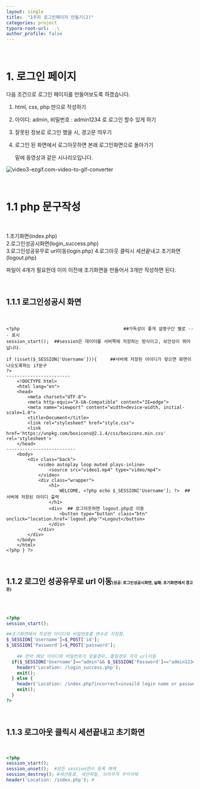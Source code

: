 ```yaml
---
layout: single
title:  "1주차 로그인페이지 만들기(2)"
categories: project
typora-root-url: ..\
author_profile: false
---
```


<br>

# 1. 로그인 페이지

다음 조건으로 로그인 페이지를 만들어보도록 하겠습니다.  

1. html, css, php 만으로 작성하기

2. 아이디: admin, 비밀번호 : admin1234 로 로그인 할수 있게 하기

3. 잘못된 정보로 로그인 했을 시, 경고문 띄우기

4. 로그인 된 화면에서 로그아웃하면 본래 로그인화면으로 돌아가기  

   밑에 동영상과 같은 시나리오입니다.

![video3-ezgif.com-video-to-gif-converter](/images/2024-04-29-3/video3-ezgif.com-video-to-gif-converter.gif)

<br>

# 1.1 php 문구작성

<br>

1.초기화면(index.php)  
2.로그인성공시화면(login_success.php)  	
3.로그인성공유무로 url이동(login.php)
4.로그아웃 클릭시 세션끝내고 초기화면(logout.php)

파일이 4개가 필요한데 이미 이전에 초기화면을 만들어서 3개만 작성하면 된다.

<br>

## 1.1.1 로그인성공시 화면

 <br>

```php+HTML
<?php             							##가독성이 좋게 설명구간 별로 --- 표시
session_start();  ##session은 데이터를 서버쪽에 저장하는 방식이고, 보안성이 뛰어납니다.

if (isset($_SESSION['Username'])){     ##서버에 저장된 아이디가 맞으면 화면이 나오도록하는 if문구
?>
------------------------
    <!DOCTYPE html>
    <html lang="en">
    <head>
        <meta charset="UTF-8">
        <meta http-equiv="X-UA-Compatible" content="IE=edge">
        <meta name="viewport" content="width=device-width, initial-scale=1.0">
        <title>Document</title>
        <link rel="stylesheet" href="style.css">
        <link href='https://unpkg.com/boxicons@2.1.4/css/boxicons.min.css' rel='stylesheet'>
    </head>
--------------------------
    <body>
        <div class="back">
            <video autoplay loop muted plays-inline>
                <source src="video1.mp4" type="video/mp4">
            </video>
            <div class="wrapper">
                <h1>
                    WELCOME, <?php echo $_SESSION['Username']; ?>  ##서버에 저장된 아이디 출력
                </h1>
                <div>  ## 로그아웃하면 logout.php로 이동
                    <button type="button" class="btn" onclick="location.href='logout.php'">Logout</button>
                </div>
            </div>
        </div>  
    </body>
    </html>
<?php } ?>
```

<br>

## 1.1.2 로그인 성공유무로 url 이동<span style="font-size:50%">(성공: 로그인성공시화면, 실패: 초기화면에서 경고문)</span>

<br>

```php

<?php
session_start();

##초기화면에서 작성한 아이디와 비밀번호를 변수로 지정함.
$_SESSION['Username']=$_POST['id'];
$_SESSION['Password']=$_POST['password'];
	
	## 만약 해당 아이디와 비밀번호가 맞을경우, 틀릴경우 각각 url이동 
  if($_SESSION['Username']=="admin"&& $_SESSION['Password']=="admin1234"){
    header('Location: /login_success.php');
    exit();
  } else { 
    header('Location: /index.php?incorrect=invaild login name or password');
    exit();
  }
?>
```

<br>

## 1.1.3 로그아웃 클릭시 세션끝내고 초기화면

<br>

```php
<?php
session_start();
session_unset();  #모든 session변수 등록 해제
session_destroy(); #세션종료, 세션파일, 브라우저 쿠키삭제
header('Location: /index.php'); #
```

